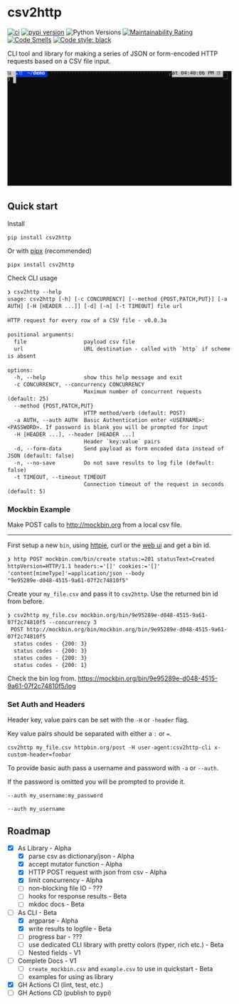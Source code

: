 # csv2http

[![ci](https://github.com/Kilo59/csv2http/workflows/ci/badge.svg)](https://github.com/Kilo59/csv2http/actions)
[![pypi version](https://img.shields.io/pypi/v/csv2http.svg)](https://pypi.org/project/csv2http/)
![Python Versions](https://img.shields.io/pypi/pyversions/csv2http)
[![Maintainability Rating](https://sonarcloud.io/api/project_badges/measure?project=Kilo59_csv2http&metric=sqale_rating)](https://sonarcloud.io/summary/new_code?id=Kilo59_csv2http)
[![Code Smells](https://sonarcloud.io/api/project_badges/measure?project=Kilo59_csv2http&metric=code_smells)](https://sonarcloud.io/summary/new_code?id=Kilo59_csv2http)
[![Code style: black](https://img.shields.io/badge/code%20style-black-000000.svg)](https://github.com/ambv/black)

CLI tool and library for making a series of JSON or form-encoded HTTP requests based on a CSV file input.

![Demo](images/demo1.svg)

## Quick start

Install

```
pip install csv2http
```

Or with [pipx](https://pypa.github.io/pipx/) (recommended)

```
pipx install csv2http
```

Check CLI usage

```
❯ csv2http --help
usage: csv2http [-h] [-c CONCURRENCY] [--method {POST,PATCH,PUT}] [-a AUTH] [-H [HEADER ...]] [-d] [-n] [-t TIMEOUT] file url

HTTP request for every row of a CSV file - v0.0.3a

positional arguments:
  file                  payload csv file
  url                   URL destination - called with `http` if scheme is absent

options:
  -h, --help            show this help message and exit
  -c CONCURRENCY, --concurrency CONCURRENCY
                        Maximum number of concurrent requests (default: 25)
  --method {POST,PATCH,PUT}
                        HTTP method/verb (default: POST)
  -a AUTH, --auth AUTH  Basic Authentication enter <USERNAME>:<PASSWORD>. If password is blank you will be prompted for input
  -H [HEADER ...], --header [HEADER ...]
                        Header `key:value` pairs
  -d, --form-data       Send payload as form encoded data instead of JSON (default: false)
  -n, --no-save         Do not save results to log file (default: false)
  -t TIMEOUT, --timeout TIMEOUT
                        Connection timeout of the request in seconds (default: 5)
```

### Mockbin Example

Make POST calls to http://mockbin.org from a local csv file.

---

First setup a new `bin`, using [httpie](https://httpie.io/cli), curl or the [web ui](http://mockbin.com/bin/create) and get a bin id.

```
❯ http POST mockbin.com/bin/create status:=201 statusText=Created httpVersion=HTTP/1.1 headers:='[]' cookies:='[]' 'content[mimeType]'=application/json --body
"9e95289e-d048-4515-9a61-07f2c74810f5"
```

Create your `my_file.csv` and pass it to `csv2http`.
Use the returned bin id from before.

```
❯ csv2http my_file.csv mockbin.org/bin/9e95289e-d048-4515-9a61-07f2c74810f5 --concurrency 3
 POST http://mockbin.org/bin/mockbin.org/bin/9e95289e-d048-4515-9a61-07f2c74810f5
  status codes - {200: 3}
  status codes - {200: 3}
  status codes - {200: 3}
  status codes - {200: 1}
```

Check the bin log from.
https://mockbin.org/bin/9e95289e-d048-4515-9a61-07f2c74810f5/log

### Set Auth and Headers

Header key, value pairs can be set with the `-H` or `-header` flag.

Key value pairs should be separated with either a `:` or `=`.

```
csv2http my_file.csv httpbin.org/post -H user-agent:csv2http-cli x-custom-header=foobar
```

To provide basic auth pass a username and password with `-a` or `--auth`.

If the password is omitted you will be prompted to provide it.

```
--auth my_username:my_password
```

```
--auth my_username
```

## Roadmap

- [x] As Library - Alpha
  - [x] parse csv as dictionary/json - Alpha
  - [x] accept mutator function - Alpha
  - [x] HTTP POST request with json from csv - Alpha
  - [x] limit concurrency - Alpha
  - [ ] non-blocking file IO - ???
  - [ ] hooks for response results - Beta
  - [ ] mkdoc docs - Beta
- [ ] As CLI - Beta
  - [x] argparse - Alpha
  - [x] write results to logfile - Beta
  - [ ] progress bar - ???
  - [ ] use dedicated CLI library with pretty colors (typer, rich etc.) - Beta
  - [ ] Nested fields - V1
- [ ] Complete Docs - V1
  - [ ] `create_mockbin.csv` and `example.csv` to use in quickstart - Beta
  - [ ] examples for using as library
- [x] GH Actions CI (lint, test, etc.)
- [ ] GH Actions CD (publish to pypi)
